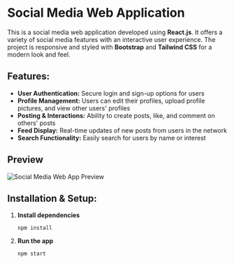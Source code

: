 <!DOCTYPE html>
<html lang="en">
<head>
  <meta charset="UTF-8">
  <meta name="viewport" content="width=device-width, initial-scale=1.0">
  <title>Social Media Web</title>
</head>
<body>

  <h1>Social Media Web Application</h1>
  <p>This is a social media web application developed using <strong>React.js</strong>. It offers a variety of social media features with an interactive user experience. The project is responsive and styled with <strong>Bootstrap</strong> and <strong>Tailwind CSS</strong> for a modern look and feel.</p>

  <h2>Features:</h2>
  <ul>
    <li><strong>User Authentication:</strong> Secure login and sign-up options for users</li>
    <li><strong>Profile Management:</strong> Users can edit their profiles, upload profile pictures, and view other users' profiles</li>
    <li><strong>Posting & Interactions:</strong> Ability to create posts, like, and comment on others' posts</li>
    <li><strong>Feed Display:</strong> Real-time updates of new posts from users in the network</li>
    <li><strong>Search Functionality:</strong> Easily search for users by name or interest</li>
  </ul>

  <h2>Preview</h2>
  <img src="./SocialApp.gif" alt="Social Media Web App Preview">

  <h2>Installation & Setup:</h2>
  <ol>
    <li><strong>Install dependencies</strong></li>
    <pre><code>npm install</code></pre>
    <li><strong>Run the app</strong></li>
    <pre><code>npm start</code></pre>
  </ol>

</body>
</html>
